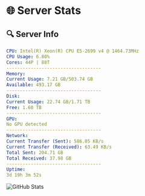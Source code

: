 # 🌐 Server Stats
## 🔍 Server Info
```yaml
CPU: Intel(R) Xeon(R) CPU E5-2699 v4 @ 1464.73MHz
CPU Usage: 6.80%
Cores: 44P | 88T
-----------------------------------
Memory:
Current Usage: 7.21 GB/503.74 GB
Available: 493.17 GB
-----------------------------------
Disk:
Current Usage: 22.74 GB/1.71 TB
Free: 1.60 TB
-----------------------------------
GPU:
No GPU detected
-----------------------------------
Network:
Current Transfer (Sent): 586.05 KB/s
Current Transfer (Received): 63.49 KB/s
Total Sent: 204.71 GB
Total Received: 37.98 GB
-----------------------------------
Uptime:
3d 19h 3m 52s
```
![GitHub Stats](https://img.shields.io/badge/Updated-2025-04-23_12:12:40-blue)